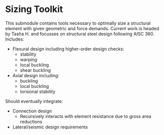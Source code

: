 # Sizing Toolkit
This submodule contains tools necessary to optimally size a structural element with given geometric and force demands. Current work is headed by Tasha H. and focusses on structural steel design following AISC 360. Includes:

- Flexural design including higher-order design checks:
  - stability
  - warping
  - local buckling
  - shear buckling
- Axial design including:
  - buckling
  - local buckling
  - torsional stability
  

Should eventually integrate:
- Connection design
  - Recursively interacts with element resistance due to gross area reductions
- Lateral/seismic design requirements